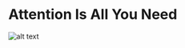 # Attention Is All You Need
![alt text](http://www.google.com/url?sa=i&url=https%3A%2F%2Ftowardsdatascience.com%2Fattention-is-all-you-need-discovering-the-transformer-paper-73e5ff5e0634&psig=AOvVaw01jRXh7TyM5g3xT50WntyI&ust=1649947988404000&source=images&cd=vfe&ved=0CAoQjRxqFwoTCLjzy7ClkfcCFQAAAAAdAAAAABAD)
